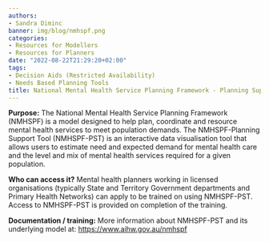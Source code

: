 ```yaml
---
authors:
- Sandra Diminc
banner: img/blog/nmhspf.png
categories:
- Resources for Modellers
- Resources for Planners
date: "2022-08-22T21:29:20+02:00"
tags:
- Decision Aids (Restricted Availability)
- Needs Based Planning Tools
title: National Mental Health Service Planning Framework - Planning Support Tool
---
```


**Purpose:** The National Mental Health Service Planning Framework (NMHSPF) is a model designed to help plan, coordinate and resource mental health services to meet population demands. The NMHSPF-Planning Support Tool (NMHSPF-PST) is an interactive data visualisation tool that allows users to estimate need and expected demand for mental health care and the level and mix of mental health services required for a given population.

**Who can access it?** Mental health planners working in licensed organisations (typically State and Territory Government departments and Primary Health Networks) can apply to be trained on using NMHSPF-PST. Access to NMHSPF-PST is provided on completion of the training.

**Documentation / training:** More information about NMHSPF-PST and its underlying model at: https://www.aihw.gov.au/nmhspf
